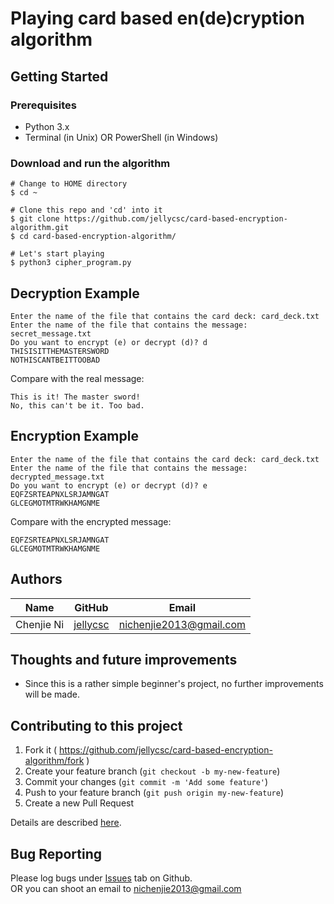 # Playing card based en(de)cryption algorithm

## Getting Started

### Prerequisites

* Python 3.x
* Terminal (in Unix) OR PowerShell (in Windows)

### Download and run the algorithm
```
# Change to HOME directory
$ cd ~

# Clone this repo and 'cd' into it
$ git clone https://github.com/jellycsc/card-based-encryption-algorithm.git
$ cd card-based-encryption-algorithm/

# Let's start playing
$ python3 cipher_program.py
```

## Decryption Example
```
Enter the name of the file that contains the card deck: card_deck.txt
Enter the name of the file that contains the message: secret_message.txt
Do you want to encrypt (e) or decrypt (d)? d
THISISITTHEMASTERSWORD
NOTHISCANTBEITTOOBAD
```
Compare with the real message:
```
This is it! The master sword!
No, this can't be it. Too bad.
```

## Encryption Example
```
Enter the name of the file that contains the card deck: card_deck.txt
Enter the name of the file that contains the message: decrypted_message.txt
Do you want to encrypt (e) or decrypt (d)? e
EQFZSRTEAPNXLSRJAMNGAT
GLCEGMOTMTRWKHAMGNME
```
Compare with the encrypted message:
```
EQFZSRTEAPNXLSRJAMNGAT
GLCEGMOTMTRWKHAMGNME
```

## Authors

| Name             | GitHub                                     | Email
| ---------------- | ------------------------------------------ | -------------------------
| Chenjie Ni       | [jellycsc](https://github.com/jellycsc)    | nichenjie2013@gmail.com

## Thoughts and future improvements

* Since this is a rather simple beginner's project, no further improvements will be made.

## Contributing to this project

1. Fork it ( https://github.com/jellycsc/card-based-encryption-algorithm/fork )
2. Create your feature branch (`git checkout -b my-new-feature`)
3. Commit your changes (`git commit -m 'Add some feature'`)
4. Push to your feature branch (`git push origin my-new-feature`)
5. Create a new Pull Request

Details are described [here](https://git-scm.com/book/en/v2/GitHub-Contributing-to-a-Project).

## Bug Reporting
Please log bugs under [Issues](https://github.com/jellycsc/card-based-encryption-algorithm/issues) tab on Github.  
OR you can shoot an email to <nichenjie2013@gmail.com>
